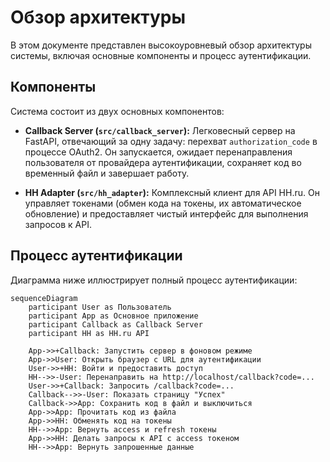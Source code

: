# Обзор архитектуры

В этом документе представлен высокоуровневый обзор архитектуры системы, включая основные компоненты и процесс аутентификации.

## Компоненты

Система состоит из двух основных компонентов:

- **Callback Server (`src/callback_server`):** Легковесный сервер на FastAPI, отвечающий за одну задачу: перехват `authorization_code` в процессе OAuth2. Он запускается, ожидает перенаправления пользователя от провайдера аутентификации, сохраняет код во временный файл и завершает работу.

- **HH Adapter (`src/hh_adapter`):** Комплексный клиент для API HH.ru. Он управляет токенами (обмен кода на токены, их автоматическое обновление) и предоставляет чистый интерфейс для выполнения запросов к API.

## Процесс аутентификации

Диаграмма ниже иллюстрирует полный процесс аутентификации:

```mermaid
sequenceDiagram
    participant User as Пользователь
    participant App as Основное приложение
    participant Callback as Callback Server
    participant HH as HH.ru API

    App->>+Callback: Запустить сервер в фоновом режиме
    App->>User: Открыть браузер с URL для аутентификации
    User->>+HH: Войти и предоставить доступ
    HH-->>-User: Перенаправить на http://localhost/callback?code=...
    User->>+Callback: Запросить /callback?code=...
    Callback-->>-User: Показать страницу "Успех"
    Callback->>App: Сохранить код в файл и выключиться
    App->>App: Прочитать код из файла
    App->>HH: Обменять код на токены
    HH-->>App: Вернуть access и refresh токены
    App->>HH: Делать запросы к API с access токеном
    HH-->>App: Вернуть запрошенные данные
```
